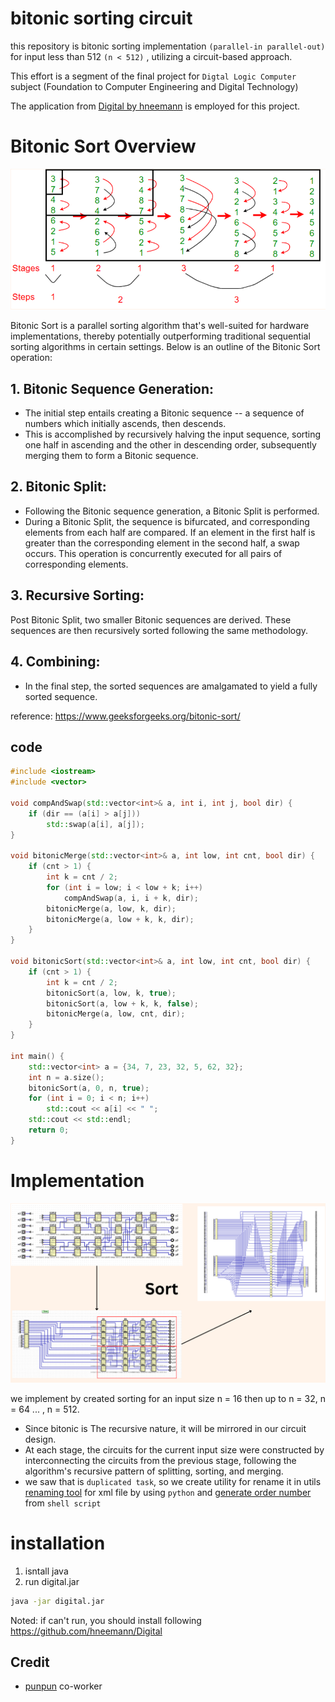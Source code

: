 # bitonic sorting circuit
this repository is bitonic sorting implementation `(parallel-in parallel-out)` for input less than 512 `(n < 512)` , utilizing a circuit-based approach. 

This effort is a segment of the final project for `Digtal Logic Computer` subject (Foundation to Computer Engineering and Digital Technology)

The application from [Digital by hneemann](https://github.com/hneemann/Digital) is employed for this project.

# Bitonic Sort Overview
![bitonic](img/bitonic.png)

Bitonic Sort is a parallel sorting algorithm that's well-suited for hardware implementations, thereby potentially outperforming traditional sequential sorting algorithms in certain settings. Below is an outline of the Bitonic Sort operation:

## 1. Bitonic Sequence Generation:
- The initial step entails creating a Bitonic sequence -- a sequence of numbers which initially ascends, then descends.
- This is accomplished by recursively halving the input sequence, sorting one half in ascending and the other in descending order, subsequently merging them to form a Bitonic sequence.

## 2. Bitonic Split:

- Following the Bitonic sequence generation, a Bitonic Split is performed.
- During a Bitonic Split, the sequence is bifurcated, and corresponding elements from each half are compared. If an element in the first half is greater than the corresponding element in the second half, a swap occurs. This operation is concurrently executed for all pairs of corresponding elements.

## 3. Recursive Sorting:
Post Bitonic Split, two smaller Bitonic sequences are derived.
These sequences are then recursively sorted following the same methodology.

## 4. Combining:
- In the final step, the sorted sequences are amalgamated to yield a fully sorted sequence.

reference: https://www.geeksforgeeks.org/bitonic-sort/
## code
```cpp
#include <iostream>
#include <vector>

void compAndSwap(std::vector<int>& a, int i, int j, bool dir) {
    if (dir == (a[i] > a[j]))
        std::swap(a[i], a[j]);
}

void bitonicMerge(std::vector<int>& a, int low, int cnt, bool dir) {
    if (cnt > 1) {
        int k = cnt / 2;
        for (int i = low; i < low + k; i++)
            compAndSwap(a, i, i + k, dir);
        bitonicMerge(a, low, k, dir);
        bitonicMerge(a, low + k, k, dir);
    }
}

void bitonicSort(std::vector<int>& a, int low, int cnt, bool dir) {
    if (cnt > 1) {
        int k = cnt / 2;
        bitonicSort(a, low, k, true);
        bitonicSort(a, low + k, k, false);
        bitonicMerge(a, low, cnt, dir);
    }
}

int main() {
    std::vector<int> a = {34, 7, 23, 32, 5, 62, 32};
    int n = a.size();
    bitonicSort(a, 0, n, true);
    for (int i = 0; i < n; i++)
        std::cout << a[i] << " ";
    std::cout << std::endl;
    return 0;
}
```
# Implementation
![implementation](img/implement.png)

we implement by created sorting for an input size n = 16 then up to n = 32, n = 64 ... , n = 512.

- Since bitonic is The recursive nature, it will be mirrored in our circuit design.
- At each stage, the circuits for the current input size were constructed by interconnecting the circuits from the previous stage, following the algorithm's recursive pattern of splitting, sorting, and merging.
- we saw that is `duplicated task`, so we create utility for rename it in utils [renaming tool](utils/xml_gen.py) for xml file by using `python` and [generate order number](utils/number.sh) from `shell script`

# installation
1. isntall java
2. run digital.jar
```bash
java -jar digital.jar
```
Noted: if can't run, you should install following https://github.com/hneemann/Digital


## Credit
- [punpun](https://github.com/punchanabu) co-worker